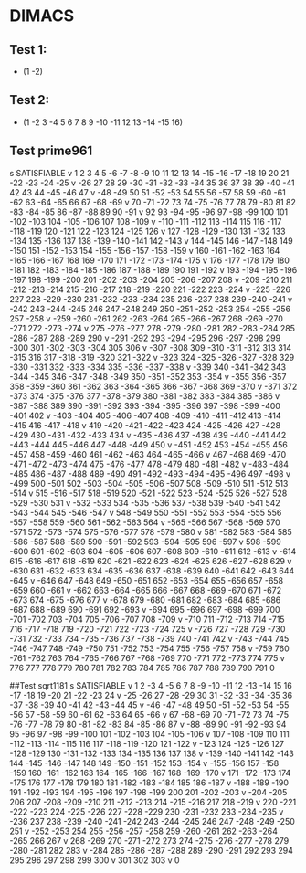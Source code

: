 # DIMACS

## Test 1:
- (1 -2)

## Test 2:

- (1 -2 3 -4 5 6 7 8 9 -10 -11 12 13 -14 -15 16)

## Test prime961
s SATISFIABLE
v 1 2 3 4 5 -6 -7 -8 -9 10 11 12 13 14 -15 -16 -17 -18 19 20 21 -22 -23 -24 -25
v -26 27 28 29 -30 -31 -32 -33 -34 35 36 37 38 39 -40 -41 42 43 44 -45 -46 47
v -48 -49 50 51 -52 -53 54 55 56 -57 58 59 -60 -61 -62 63 -64 -65 66 67 -68 -69
v 70 -71 -72 73 74 -75 -76 77 78 79 -80 81 82 -83 -84 -85 86 -87 -88 89 90 -91
v 92 93 -94 -95 -96 97 -98 -99 100 101 -102 -103 104 -105 -106 107 108 -109
v -110 -111 -112 113 -114 115 116 -117 -118 -119 120 -121 122 -123 124 -125 126
v 127 -128 -129 -130 131 -132 133 -134 135 -136 137 138 -139 -140 -141 142 -143
v 144 -145 146 -147 -148 149 -150 151 -152 -153 154 -155 -156 -157 -158 -159
v 160 -161 -162 -163 164 -165 -166 -167 168 169 -170 171 -172 -173 -174 -175
v 176 -177 -178 179 180 -181 182 -183 -184 -185 -186 187 -188 -189 190 191 -192
v 193 -194 -195 -196 -197 198 -199 -200 201 -202 -203 -204 205 -206 -207 208
v -209 -210 211 -212 -213 -214 215 -216 -217 218 -219 -220 221 -222 223 -224
v -225 -226 227 228 -229 -230 231 -232 -233 -234 235 236 -237 238 239 -240 -241
v -242 243 -244 -245 246 247 -248 249 250 -251 -252 -253 254 -255 -256 257 -258
v -259 -260 -261 262 -263 -264 265 -266 -267 268 -269 -270 -271 272 -273 -274
v 275 -276 -277 278 -279 -280 -281 282 -283 -284 285 -286 -287 288 -289 290
v -291 -292 293 -294 -295 296 -297 -298 299 -300 301 -302 -303 -304 305 306
v -307 -308 309 -310 -311 -312 313 314 -315 316 317 -318 -319 -320 321 -322
v -323 324 -325 -326 -327 -328 329 -330 -331 332 -333 -334 335 -336 -337 -338
v -339 340 -341 -342 343 -344 -345 346 -347 -348 -349 350 -351 -352 353 -354
v -355 356 -357 358 -359 -360 361 -362 363 -364 -365 366 -367 -368 369 -370
v -371 372 -373 374 -375 -376 377 -378 -379 380 -381 -382 383 -384 385 -386
v -387 -388 389 390 -391 -392 393 -394 -395 -396 397 -398 -399 -400 -401 402
v -403 -404 405 -406 -407 408 -409 -410 -411 -412 413 -414 -415 416 -417 -418
v 419 -420 -421 -422 -423 424 -425 -426 427 -428 -429 430 -431 -432 -433 434
v -435 -436 437 -438 439 -440 -441 442 -443 -444 445 -446 447 -448 -449 450
v -451 -452 453 -454 -455 456 -457 458 -459 -460 461 -462 -463 464 -465 -466
v 467 -468 469 -470 -471 -472 -473 -474 475 -476 -477 478 -479 480 -481 -482
v -483 -484 -485 486 -487 -488 489 -490 491 -492 -493 -494 -495 -496 497 -498
v -499 500 -501 502 -503 -504 -505 -506 -507 508 -509 -510 511 -512 513 -514
v 515 -516 -517 518 -519 520 -521 -522 523 -524 -525 526 -527 528 -529 -530 531
v -532 -533 534 -535 -536 537 -538 539 -540 -541 542 -543 -544 545 -546 -547
v 548 -549 550 -551 -552 553 -554 -555 556 -557 -558 559 -560 561 -562 -563 564
v -565 -566 567 -568 -569 570 -571 572 -573 -574 575 -576 -577 578 -579 -580
v 581 -582 583 -584 585 -586 -587 588 -589 590 -591 -592 593 -594 -595 596 -597
v 598 -599 -600 601 -602 -603 604 -605 -606 607 -608 609 -610 -611 612 -613
v -614 615 -616 -617 618 -619 620 -621 -622 623 -624 -625 626 -627 -628 629
v -630 631 -632 -633 634 -635 -636 637 -638 -639 640 -641 642 -643 644 -645
v -646 647 -648 649 -650 -651 652 -653 -654 655 -656 657 -658 -659 660 -661
v -662 663 -664 -665 666 -667 668 -669 -670 671 -672 -673 674 -675 -676 677
v -678 679 -680 -681 682 -683 -684 685 -686 -687 688 -689 690 -691 692 -693
v -694 695 -696 697 -698 -699 700 -701 -702 703 -704 705 -706 -707 708 -709
v -710 711 -712 -713 714 -715 716 -717 -718 719 -720 -721 722 -723 -724 725
v -726 727 -728 729 -730 -731 732 -733 734 -735 -736 737 -738 -739 740 -741 742
v -743 -744 745 -746 -747 748 -749 -750 751 -752 753 -754 755 -756 -757 758
v -759 760 -761 -762 763 764 -765 -766 767 -768 -769 770 -771 772 -773 774 775
v 776 777 778 779 780 781 782 783 784 785 786 787 788 789 790 791 0


##Test sqrt1181
s SATISFIABLE
v 1 2 -3 4 -5 6 7 8 -9 -10 -11 12 -13 -14 15 16 -17 -18 19 -20 21 -22 -23 24
v -25 -26 27 -28 -29 30 31 -32 -33 -34 -35 36 -37 -38 -39 40 -41 42 -43 -44 45
v -46 -47 -48 49 50 -51 -52 -53 54 -55 -56 57 -58 -59 60 -61 62 -63 64 65 -66
v 67 -68 -69 70 -71 -72 73 74 -75 -76 -77 -78 79 80 -81 -82 -83 84 -85 -86 87
v -88 -89 90 -91 -92 -93 94 95 -96 97 -98 -99 -100 101 -102 -103 104 -105 -106
v 107 -108 -109 110 111 -112 -113 -114 -115 116 117 -118 -119 -120 121 -122
v -123 124 -125 -126 127 -128 -129 130 -131 -132 -133 134 -135 136 137 138
v -139 -140 -141 142 -143 144 -145 -146 -147 148 149 -150 -151 -152 153 -154
v -155 -156 157 -158 -159 160 -161 -162 163 164 -165 -166 -167 168 -169 -170
v 171 -172 -173 174 -175 176 177 -178 179 180 181 -182 -183 -184 185 186 -187
v -188 -189 -190 191 -192 -193 194 -195 -196 197 -198 -199 200 201 -202 -203
v -204 -205 206 207 -208 -209 -210 211 -212 -213 214 -215 -216 217 218 -219
v 220 -221 -222 -223 224 -225 -226 227 -228 -229 230 -231 -232 233 -234 -235
v -236 237 238 -239 -240 -241 -242 243 -244 -245 246 247 -248 -249 -250 251
v -252 -253 254 255 -256 -257 -258 259 -260 -261 262 -263 -264 -265 266 267
v 268 -269 270 -271 -272 273 274 -275 -276 -277 -278 279 -280 -281 282 283
v -284 285 -286 -287 -288 289 -290 -291 292 293 294 295 296 297 298 299 300
v 301 302 303
v 0